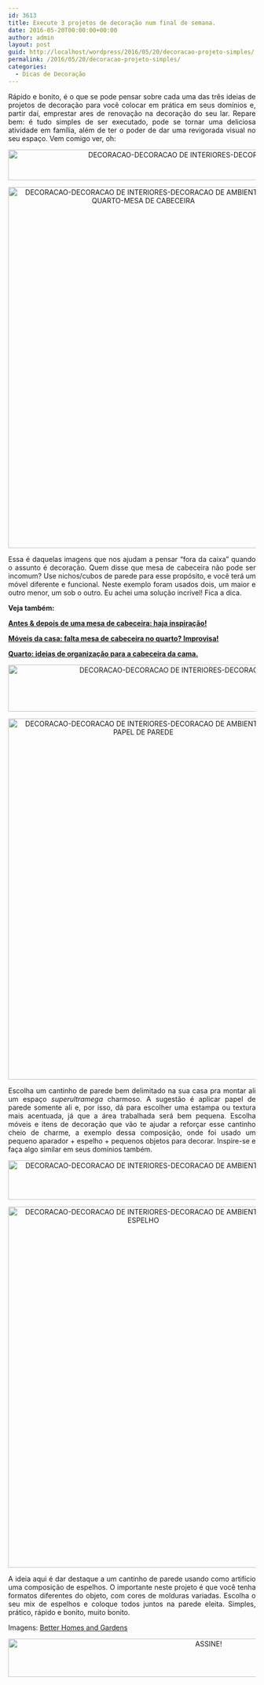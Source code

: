 ```yaml
---
id: 3613
title: Execute 3 projetos de decoração num final de semana.
date: 2016-05-20T00:00:00+00:00
author: admin
layout: post
guid: http://localhost/wordpress/2016/05/20/decoracao-projeto-simples/
permalink: /2016/05/20/decoracao-projeto-simples/
categories:
  - Dicas de Decoração
---
```

<p align="justify">
  Rápido e bonito, é o que se pode pensar sobre cada uma das três ideias de projetos de decoração para você colocar em prática em seus domínios e, partir daí, emprestar ares de renovação na decoração do seu lar. Repare bem: é tudo simples de ser executado, pode se tornar uma deliciosa atividade em família, além de ter o poder de dar uma revigorada visual no seu espaço. Vem comigo ver, oh:
</p>

<p align="center">
  <img class="alignnone size-full wp-image-12549" src="http://www.trololodemulher.com.br/blog/wp-content/uploads/2016/05/DECORACAO-DECORACAO-DE-INTERIORES-DECORACAO-DE-AMBIENTES.jpg" alt="DECORACAO-DECORACAO DE INTERIORES-DECORACAO DE AMBIENTES" width="800" height="62" />
</p>

<p align="center">
  <img class="alignnone size-full wp-image-12556" src="http://www.trololodemulher.com.br/blog/wp-content/uploads/2016/05/DECORACAO-DECORACAO-DE-INTERIORES-DECORACAO-DE-AMBIENTES-QUARTO-MESA-DE-CABECEIRA.jpg" alt="DECORACAO-DECORACAO DE INTERIORES-DECORACAO DE AMBIENTES-QUARTO-MESA DE CABECEIRA" width="550" height="733" />
</p>

<p align="justify">
  Essa é daquelas imagens que nos ajudam a pensar “fora da caixa” quando o assunto é decoração. Quem disse que mesa de cabeceira não pode ser incomum? Use nichos/cubos de parede para esse propósito, e você terá um móvel diferente e funcional. Neste exemplo foram usados dois, um maior e outro menor, um sob o outro. Eu achei uma solução incrível! Fica a dica.
</p>

<p align="justify">
  <strong>Veja também:</strong>
</p>

<p align="justify">
  <a href="http://www.decoracaodacasa.com/decoracao-faca-voce-mesma-3/" target="_blank"><strong>Antes & depois de uma mesa de cabeceira: haja inspiração!</strong></a>
</p>

<p align="justify">
  <a href="http://www.trololodemulher.com.br/2013/05/08/moveis-quarto/" target="_blank"><strong>Móveis da casa: falta mesa de cabeceira no quarto? Improvisa!</strong></a>
</p>

<p align="justify">
  <a href="http://www.trololodemulher.com.br/2012/02/01/quarto-organizacao-cabeceira/" target="_blank"><strong>Quarto: ideias de organização para a cabeceira da cama.</strong></a>
</p>

<p align="center">
  <a href="http://www.decoracaodacasa.com/blog/wp-content/uploads/2015/02/DECORACAO-DECORACAO-DE-INTERIORES-DECORACAO-DE-AMBIENTES2.png"><img class="alignnone size-full wp-image-2432" src="http://www.decoracaodacasa.com/blog/wp-content/uploads/2015/02/DECORACAO-DECORACAO-DE-INTERIORES-DECORACAO-DE-AMBIENTES2.png" alt="DECORACAO-DECORACAO DE INTERIORES-DECORACAO DE AMBIENTES[2]" width="783" height="95" /></a>
</p>

<p align="center">
  <img class="alignnone size-full wp-image-12555" src="http://www.trololodemulher.com.br/blog/wp-content/uploads/2016/05/DECORACAO-DECORACAO-DE-INTERIORES-DECORACAO-DE-AMBIENTES-PAPEL-DE-PAREDE.jpg" alt="DECORACAO-DECORACAO DE INTERIORES-DECORACAO DE AMBIENTES-PAPEL DE PAREDE" width="550" height="733" />
</p>

<p align="justify">
  Escolha um cantinho de parede bem delimitado na sua casa pra montar ali um espaço <em>superultramega</em> charmoso. A sugestão é aplicar papel de parede somente ali e, por isso, dá para escolher uma estampa ou textura mais acentuada, já que a área trabalhada será bem pequena. Escolha móveis e itens de decoração que vão te ajudar a reforçar esse cantinho cheio de charme, a exemplo dessa composição, onde foi usado um pequeno aparador + espelho + pequenos objetos para decorar. Inspire-se e faça algo similar em seus domínios também.
</p>

<p align="center">
  <img class="alignnone size-full wp-image-12551" src="http://www.trololodemulher.com.br/blog/wp-content/uploads/2016/05/DECORACAO-DECORACAO-DE-INTERIORES-DECORACAO-DE-AMBIENTES3.png" alt="DECORACAO-DECORACAO DE INTERIORES-DECORACAO DE AMBIENTES[3]" width="563" height="80" />
</p>

<p align="center">
  <img class="alignnone size-full wp-image-12552" src="http://www.trololodemulher.com.br/blog/wp-content/uploads/2016/05/DECORACAO-DECORACAO-DE-INTERIORES-DECORACAO-DE-AMBIENTES-ESPELHO.jpg" alt="DECORACAO-DECORACAO DE INTERIORES-DECORACAO DE AMBIENTES-ESPELHO" width="550" height="733" />
</p>

<p align="justify">
  A ideia aqui é dar destaque a um cantinho de parede usando como artifício uma composição de espelhos. O importante neste projeto é que você tenha formatos diferentes do objeto, com cores de molduras variadas. Escolha o seu mix de espelhos e coloque todos juntos na parede eleita. Simples, prático, rápido e bonito, muito bonito.
</p>

<p align="justify">
  Imagens: <a href="http://www.bhg.com/" target="_blank">Better Homes and Gardens</a>
</p>

<p align="center">
  <a href="http://feedburner.google.com/fb/a/mailverify?uri=blogBichaFemea&loc=en_US" target="_blank"><img class="alignnone size-full wp-image-10439" src="http://www.trololodemulher.com.br/blog/wp-content/uploads/2014/09/ASSINE.png" alt="ASSINE!" width="800" height="78" /></a>
</p>

<p align="justify">